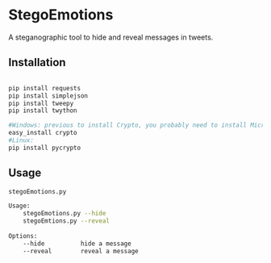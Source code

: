 StegoEmotions
=============


A steganographic tool to hide and reveal messages in tweets.


Installation
------------
````bash

pip install requests
pip install simplejson
pip install tweepy
pip install twython

#Windows: previous to install Crypto, you probably need to install Microsoft Visual C++ Compiler for Python 2.7  http://aka.ms/vcpython27
easy_install crypto 
#Linux:
pip install pycrypto
````

Usage
-----
```bash
stegoEmotions.py 

Usage:
    stegoEmotions.py --hide
    stegoEmtions.py --reveal
    
Options: 
    --hide          hide a message
    --reveal        reveal a message

```

